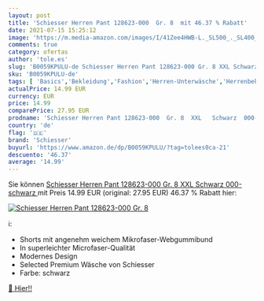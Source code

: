 ```yaml
---
layout: post
title: 'Schiesser Herren Pant 128623-000  Gr. 8  mit 46.37 % Rabatt'
date: 2021-07-15 15:25:12
image: 'https://m.media-amazon.com/images/I/41Zee4HWB-L._SL500_._SL400_.jpg'
comments: true
category: ofertas
author: 'tole.es'
slug: 'B0059KPULU-de Schiesser Herren Pant 128623-000 Gr. 8 XXL Schwarz...'
sku: 'B0059KPULU-de'
tags: [ 'Basics','Bekleidung','Fashion','Herren-Unterwäsche','Herrenbekleidung','Regular Stores','Retroshorts für Herren','Specialty Stores','schiesser', ]
actualPrice: 14.99 EUR
currency: EUR
price: 14.99
comparePrice: 27.95 EUR
prodname: 'Schiesser Herren Pant 128623-000  Gr. 8  XXL   Schwarz  000-schwarz '
country: 'de'
flag: '🇩🇪'
brand: 'Schiesser'
buyurl: 'https://www.amazon.de/dp/B0059KPULU/?tag=tolees0ca-21'
descuento: '46.37'
average: '14.99'
---
```


Sie können [Schiesser Herren Pant 128623-000  Gr. 8  XXL   Schwarz  000-schwarz ](https://www.amazon.de/dp/B0059KPULU/?tag=tolees0ca-21) mit Preis 14.99 EUR (original: 27.95 EUR) 46.37 % Rabatt hier:

[![Schiesser Herren Pant 128623-000  Gr. 8 ](https://m.media-amazon.com/images/I/41Zee4HWB-L._SL500_._SL400_.jpg)](https://www.amazon.de/dp/B0059KPULU/?tag=tolees0ca-21)

ℹ️:

- Shorts mit angenehm weichem Mikrofaser-Webgummibund
- In superleichter Microfaser-Qualität
- Modernes Design
- Selected Premium Wäsche von Schiesser
- Farbe: schwarz

[🛒 Hier!!](https://www.amazon.de/dp/B0059KPULU/?tag=tolees0ca-21)
